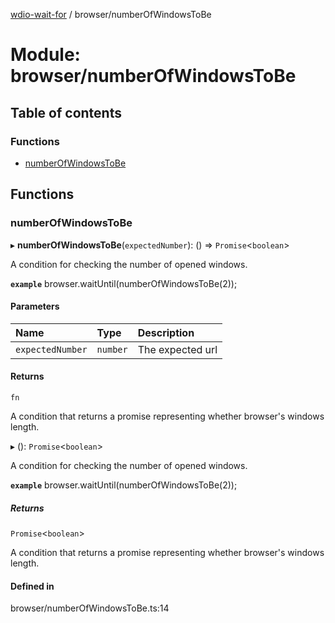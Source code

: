 [wdio-wait-for](../README.md) / browser/numberOfWindowsToBe​

# Module: browser/numberOfWindowsToBe​

## Table of contents

### Functions

- [numberOfWindowsToBe](browser_numberOfWindowsToBe_.md#numberofwindowstobe)

## Functions

### numberOfWindowsToBe

▸ **numberOfWindowsToBe**(`expectedNumber`): () => `Promise`<`boolean`\>

A condition for checking the number of opened windows.

**`example`**
browser.waitUntil(numberOfWindowsToBe(2));

#### Parameters

| Name | Type | Description |
| :------ | :------ | :------ |
| `expectedNumber` | `number` | The expected url |

#### Returns

`fn`

A condition that returns a promise
    representing whether browser's windows length.

▸ (): `Promise`<`boolean`\>

A condition for checking the number of opened windows.

**`example`**
browser.waitUntil(numberOfWindowsToBe(2));

##### Returns

`Promise`<`boolean`\>

A condition that returns a promise
    representing whether browser's windows length.

#### Defined in

browser/numberOfWindowsToBe​.ts:14
